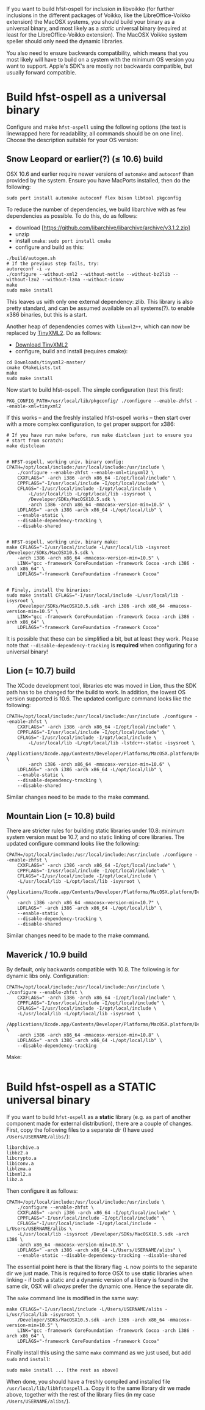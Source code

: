 If you want to build hfst-ospell for inclusion in libvoikko (for further inclusions in the different packages of Voikko, like the LibreOffice-Voikko extension) the MacOSX systems, you should build your binary as a universal binary, and most likely as a *static* universal binary (required at least for the LibreOffice-Voikko extension). The MacOSX Voikko system speller should only need the dynamic libraries.


You also need to ensure backwards compatibility, which means that you most likely will have to build on a system with the minimum OS version you want to support. Apple's SDK's are mostly not backwards compatible, but usually forward compatible.


# Build hfst-ospell as a universal binary


Configure and make `hfst-ospell` using the following options (the text is linewrapped here for readability, all commands should be on one line). Choose the description suitable for your OS version:


## Snow Leopard or earlier(?) (≤ 10.6) build


OSX 10.6 and earlier require newer versions of `automake` and `autoconf` than provided by the system. Ensure you have MacPorts installed, then do the following:


```
sudo port install automake autoconf flex bison libtool pkgconfig
```


To reduce the number of dependencies, we build libarchive with as few dependencies as possible. To do this, do as follows:


* download [https://github.com/libarchive/libarchive/archive/v3.1.2.zip]
* unzip
* install `cmake`: `sudo port install cmake`
* configure and build as this:


```
./build/autogen.sh
# If the previous step fails, try:
autoreconf -i -v
./configure --without-xml2 --without-nettle --without-bz2lib --without-lzo2 --without-lzma --without-iconv
make
sudo make install
```


This leaves us with only one external dependency: zlib. This library is also
pretty standard, and can be assumed available on all systems(?).
to enable x386 binaries, but this is a start.


Another heap of dependencies comes with `libxml2++`, which can now be replaced
by [TinyXML2](http://www.grinninglizard.com/tinyxml2/). Do as follows:


* [Download TinyXML2](https://github.com/leethomason/tinyxml2/archive/master.zip)
* configure, build and install (requires cmake):


```
cd Downloads/tinyxml2-master/
cmake CMakeLists.txt
make
sudo make install
```


Now start to build hfst-ospell. The simple configuration (test this first):


```
PKG_CONFIG_PATH=/usr/local/lib/pkgconfig/ ./configure --enable-zhfst --enable-xml=tinyxml2
```


If this works – and the freshly installed hfst-ospell works – then start over
with a more complex configuration, to get proper support for x386:


```
# If you have run make before, run make distclean just to ensure you
# start from scratch:
make distclean


# HFST-ospell, working univ. binary config:
CPATH=/opt/local/include:/usr/local/include:/usr/include \
	./configure --enable-zhfst --enable-xml=tinyxml2 \
	CXXFLAGS=" -arch i386 -arch x86_64 -I/opt/local/include" \
	CPPFLAGS="-I/usr/local/include -I/opt/local/include" \
	CFLAGS="-I/usr/local/include -I/opt/local/include \
		-L/usr/local/lib -L/opt/local/lib -isysroot \
		/Developer/SDKs/MacOSX10.5.sdk \
		-arch i386 -arch x86_64 -mmacosx-version-min=10.5" \
	LDFLAGS=" -arch i386 -arch x86_64 -L/opt/local/lib" \
	--enable-static \
	--disable-dependency-tracking \
	--disable-shared


# HFST-ospell, working univ. binary make:
make CFLAGS="-I/usr/local/include -L/usr/local/lib -isysroot /Developer/SDKs/MacOSX10.5.sdk \
	-arch i386 -arch x86_64 -mmacosx-version-min=10.5" \
	LINK="gcc -framework CoreFoundation -framework Cocoa -arch i386 -arch x86_64" \
	LDFLAGS="-framework CoreFoundation -framework Cocoa"


# Finaly, install the binaries:
sudo make install CFLAGS="-I/usr/local/include -L/usr/local/lib -isysroot \
	/Developer/SDKs/MacOSX10.5.sdk -arch i386 -arch x86_64 -mmacosx-version-min=10.5" \
	LINK="gcc -framework CoreFoundation -framework Cocoa -arch i386 -arch x86_64" \
	LDFLAGS="-framework CoreFoundation -framework Cocoa"
```


It is possible that these can be simplified a bit, but at least they work. Please note that `--disable-dependency-tracking` is **required** when configuring for a universal binary!


## Lion (= 10.7) build


The XCode development tool, libraries etc was moved in Lion, thus the SDK path has to be changed for the build to work. In addition, the lowest OS version supported is 10.6. The updated configure command looks like the following:


```
CPATH=/opt/local/include:/usr/local/include:/usr/include ./configure --enable-zhfst \
	CXXFLAGS=" -arch i386 -arch x86_64 -I/opt/local/include" \
	CPPFLAGS="-I/usr/local/include -I/opt/local/include" \
	CFLAGS="-I/usr/local/include -I/opt/local/include \
		-L/usr/local/lib -L/opt/local/lib -lstdc++-static -isysroot \
		/Applications/Xcode.app/Contents/Developer/Platforms/MacOSX.platform/Developer/SDKs/MacOSX10.6.sdk \
		-arch i386 -arch x86_64 -mmacosx-version-min=10.6" \
	LDFLAGS=" -arch i386 -arch x86_64 -L/opt/local/lib" \
	--enable-static \
	--disable-dependency-tracking \
	--disable-shared
```


Similar changes need to be made to the make command.


## Mountain Lion (= 10.8) build


There are stricter rules for building static libraries under 10.8: minimum system version must be 10.7, and no static linking of core libraries. The updated configure command looks like the following:


```
CPATH=/opt/local/include:/usr/local/include:/usr/include ./configure --enable-zhfst \
	CXXFLAGS=" -arch i386 -arch x86_64 -I/opt/local/include" \
	CPPFLAGS="-I/usr/local/include -I/opt/local/include" \
	CFLAGS="-I/usr/local/include -I/opt/local/include \
	-L/usr/local/lib -L/opt/local/lib -isysroot \
	/Applications/Xcode.app/Contents/Developer/Platforms/MacOSX.platform/Developer/SDKs/MacOSX10.7.sdk \
	-arch i386 -arch x86_64 -mmacosx-version-min=10.7" \
	LDFLAGS=" -arch i386 -arch x86_64 -L/opt/local/lib" \
	--enable-static \
	--disable-dependency-tracking \
	--disable-shared
```


Similar changes need to be made to the make command.


## Maverick / 10.9 build


By default, only backwards compatible with 10.8. The following is for dynamic libs only. Configuration:
```
CPATH=/opt/local/include:/usr/local/include:/usr/include \
./configure --enable-zhfst \
	CXXFLAGS=" -arch i386 -arch x86_64 -I/opt/local/include" \
	CPPFLAGS="-I/usr/local/include -I/opt/local/include" \
	CFLAGS="-I/usr/local/include -I/opt/local/include \
	-L/usr/local/lib -L/opt/local/lib -isysroot \
	/Applications/Xcode.app/Contents/Developer/Platforms/MacOSX.platform/Developer/SDKs/MacOSX10.8.sdk \
	-arch i386 -arch x86_64 -mmacosx-version-min=10.8" \
	LDFLAGS=" -arch i386 -arch x86_64 -L/opt/local/lib" \
	--disable-dependency-tracking
```


Make:
```
```


# Build hfst-ospell as a STATIC universal binary


If you want to build `hfst-ospell` as a **static** library (e.g. as part of another component made for external distribution), there are a couple of changes. First, copy the following files to a separate dir (I have used `/Users/USERNAME/alibs/`):


```
libarchive.a
libbz2.a
libcrypto.a
libiconv.a
liblzma.a
libxml2.a
libz.a
```


Then configure it as follows:


```
CPATH=/opt/local/include:/usr/local/include:/usr/include \
	./configure --enable-zhfst \
	CXXFLAGS=" -arch i386 -arch x86_64 -I/opt/local/include" \
	CPPFLAGS="-I/usr/local/include -I/opt/local/include" \
	CFLAGS="-I/usr/local/include -I/opt/local/include -L/Users/USERNAME/alibs \
	-L/usr/local/lib -isysroot /Developer/SDKs/MacOSX10.5.sdk -arch i386 \
	-arch x86_64 -mmacosx-version-min=10.5" \
	LDFLAGS=" -arch i386 -arch x86_64 -L/Users/USERNAME/alibs" \
	--enable-static --disable-dependency-tracking --disable-shared
```


The essential point here is that the library flag `-L` now points to the separate dir we just made. This is required to force OSX to use static libraries when linking - if both a static and a dynamic version of a library is found in the same dir, OSX will *always* prefer the dynamic one. Hence the separate dir.


The `make` command line is modified in the same way:


```
make CFLAGS="-I/usr/local/include -L/Users/USERNAME/alibs -L/usr/local/lib -isysroot \
	/Developer/SDKs/MacOSX10.5.sdk -arch i386 -arch x86_64 -mmacosx-version-min=10.5" \
	LINK="gcc -framework CoreFoundation -framework Cocoa -arch i386 -arch x86_64" \
	LDFLAGS="-framework CoreFoundation -framework Cocoa"
```


Finally install this using the same `make` command as we just used, but add `sudo` and `install`:


```
sudo make install ... [the rest as above]
```


When done, you should have a freshly compiled and installed file `/usr/local/lib/libhfstospell.a`. Copy it to the same library dir we made above, together with the rest of the library files (in my case `/Users/USERNAME/alibs/`).
